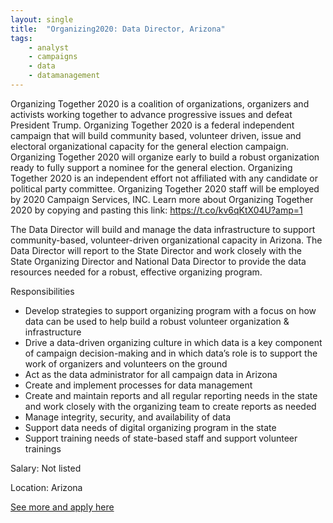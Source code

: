 ```yaml
---
layout: single
title:  "Organizing2020: Data Director, Arizona"
tags: 
    - analyst
    - campaigns
    - data
    - datamanagement
---
```


Organizing Together 2020 is a coalition of organizations, organizers and activists working together to advance progressive issues and defeat President Trump. Organizing Together 2020 is a federal independent campaign that will build community based, volunteer driven, issue and electoral organizational capacity for the general election campaign. Organizing Together 2020 will organize early to build a robust organization ready to fully support a nominee for the general election. Organizing Together 2020 is an independent effort not affiliated with any candidate or political party committee. Organizing Together 2020 staff will be employed by 2020 Campaign Services, INC.  Learn more about Organizing Together 2020 by copying and pasting this link: https://t.co/kv6qKtX04U?amp=1

The Data Director will build and manage the data infrastructure to support community-based, volunteer-driven organizational capacity in Arizona. The Data Director will report to the State Director and work closely with the State Organizing Director and National Data Director to provide the data resources needed for a robust, effective organizing program.


Responsibilities
* Develop strategies to support organizing program with a focus on how data can be used to help build a robust volunteer organization & infrastructure
* Drive a data-driven organizing culture in which data is a key component of campaign decision-making and in which data’s role is to support the work of organizers and volunteers on the ground
* Act as the data administrator for all campaign data in Arizona
* Create and implement processes for data management
* Create and maintain reports and all regular reporting needs in the state and work closely with the organizing team to create reports as needed 
* Manage integrity, security, and availability of data
* Support data needs of digital organizing program in the state 
* Support training needs of state-based staff and support volunteer trainings


Salary: Not listed

Location: Arizona


[See more and apply here](https://jobs.lever.co/2020campaignservices/fbf8b1bf-1911-4007-8e4e-36043a1a663f)
